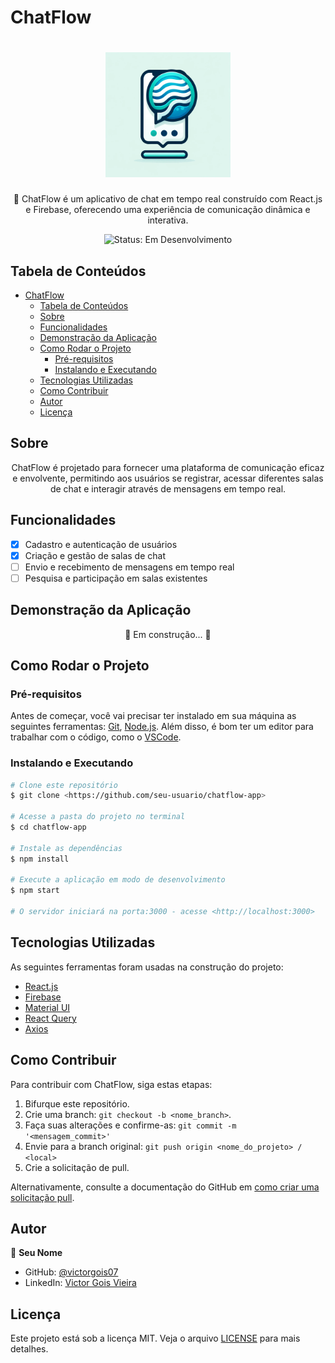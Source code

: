 # ChatFlow

<h1 align="center">
    <img alt="ChatFlow Logo" title="ChatFlow" src="./public/logo.webp" width="200px" />
</h1>

<p align="center">🚀 ChatFlow é um aplicativo de chat em tempo real construído com React.js e Firebase, oferecendo uma experiência de comunicação dinâmica e interativa.</p>

<p align="center">
  <img src="https://img.shields.io/badge/status-em%20desenvolvimento-yellowgreen" alt="Status: Em Desenvolvimento">
</p>

## Tabela de Conteúdos

- [ChatFlow](#chatflow)
  - [Tabela de Conteúdos](#tabela-de-conteúdos)
  - [Sobre](#sobre)
  - [Funcionalidades](#funcionalidades)
  - [Demonstração da Aplicação](#demonstração-da-aplicação)
  - [Como Rodar o Projeto](#como-rodar-o-projeto)
    - [Pré-requisitos](#pré-requisitos)
    - [Instalando e Executando](#instalando-e-executando)
  - [Tecnologias Utilizadas](#tecnologias-utilizadas)
  - [Como Contribuir](#como-contribuir)
  - [Autor](#autor)
  - [Licença](#licença)

## Sobre

<p align="center">ChatFlow é projetado para fornecer uma plataforma de comunicação eficaz e envolvente, permitindo aos usuários se registrar, acessar diferentes salas de chat e interagir através de mensagens em tempo real.</p>

## Funcionalidades

- [x] Cadastro e autenticação de usuários
- [x] Criação e gestão de salas de chat
- [ ] Envio e recebimento de mensagens em tempo real
- [ ] Pesquisa e participação em salas existentes

## Demonstração da Aplicação

<p align="center">🚧 Em construção... 🚧</p>

## Como Rodar o Projeto

### Pré-requisitos

Antes de começar, você vai precisar ter instalado em sua máquina as seguintes ferramentas: [Git](https://git-scm.com), [Node.js](https://nodejs.org/en/). Além disso, é bom ter um editor para trabalhar com o código, como o [VSCode](https://code.visualstudio.com/).

### Instalando e Executando

```bash
# Clone este repositório
$ git clone <https://github.com/seu-usuario/chatflow-app>

# Acesse a pasta do projeto no terminal
$ cd chatflow-app

# Instale as dependências
$ npm install

# Execute a aplicação em modo de desenvolvimento
$ npm start

# O servidor iniciará na porta:3000 - acesse <http://localhost:3000>
```

## Tecnologias Utilizadas

As seguintes ferramentas foram usadas na construção do projeto:

- [React.js](https://pt-br.reactjs.org/)
- [Firebase](https://firebase.google.com/)
- [Material UI](https://mui.com/)
- [React Query](https://react-query.tanstack.com/)
- [Axios](https://axios-http.com/)

## Como Contribuir

Para contribuir com ChatFlow, siga estas etapas:

1. Bifurque este repositório.
2. Crie uma branch: `git checkout -b <nome_branch>`.
3. Faça suas alterações e confirme-as: `git commit -m '<mensagem_commit>'`
4. Envie para a branch original: `git push origin <nome_do_projeto> / <local>`
5. Crie a solicitação de pull.

Alternativamente, consulte a documentação do GitHub em [como criar uma solicitação pull](https://help.github.com/articles/creating-a-pull-request/).

## Autor

👤 **Seu Nome**

- GitHub: [@victorgois07](https://github.com/victorgois07)
- LinkedIn: [Victor Gois Vieira](https://www.linkedin.com/in/victor-gois-26403a28/)

## Licença

Este projeto está sob a licença MIT. Veja o arquivo [LICENSE](LICENSE.md) para mais detalhes.
